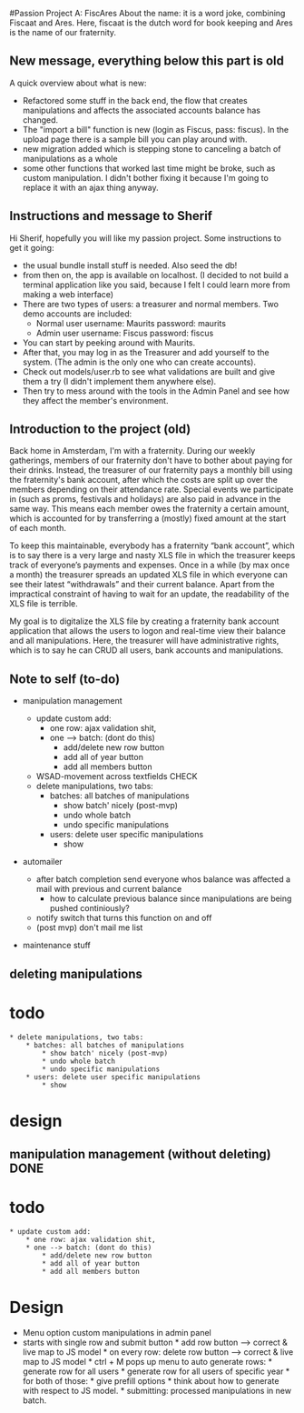 #Passion Project A: FiscAres
About the name: it is a word joke, combining Fiscaat and Ares. Here, fiscaat is the dutch word for book keeping and Ares is the name of our fraternity.


## New message, everything below this part is old

A quick overview about what is new:
* Refactored some stuff in the back end, the flow that creates manipulations and affects the associated accounts balance has changed.
* The "import a bill" function is new (login as Fiscus, pass: fiscus). In the upload page there is a sample bill you can play around with.
*  new migration added which is stepping stone to canceling a batch of manipulations as a whole
*  some other functions that worked last time might be broke, such as custom manipulation. I didn't bother fixing it because I'm going to replace it with an ajax thing anyway.


## Instructions and message to Sherif

Hi Sherif, hopefully you will like my passion project. Some instructions to get it going:

* the usual bundle install stuff is needed. Also seed the db!
* from then on, the app is available on localhost. (I decided to not build a terminal application like you said, because I felt I could learn more from making a web interface)
* There are two types of users: a treasurer and normal members. Two demo accounts are included:
	* Normal user
		username: Maurits
		password: maurits
	* Admin user
		username: Fiscus
		password: fiscus
* You can start by peeking around with Maurits. 
* After that, you may log in as the Treasurer and add yourself to the system. (The admin is the only one who can create accounts). 
* Check out models/user.rb to see what validations are built and give them a try (I didn't implement them anywhere else).
* Then try to mess around with the tools in the Admin Panel and see how they affect the member's environment.





## Introduction to the project (old)

Back home in Amsterdam, I'm with a fraternity. During our weekly gatherings, members of our fraternity don't have to bother about paying for their drinks. Instead, the treasurer of our fraternity pays a monthly bill using the fraternity's bank account, after which the costs are split up over the members depending on their attendance rate. Special events we participate in (such as proms, festivals and holidays) are also paid in advance in the same way. This means each member owes the fraternity a certain amount, which is accounted for by transferring a (mostly) fixed amount at the start of each month.

To keep this maintainable, everybody has a fraternity “bank account”, which is to say there is a very large and nasty XLS file in which the treasurer keeps track of everyone’s payments and expenses. Once in a while (by max once a month) the treasurer spreads an updated XLS file in which everyone can see their latest “withdrawals” and their current balance. Apart from the impractical constraint of having to wait for an update, the readability of the XLS file is terrible.

My goal is to digitalize the XLS file by creating a fraternity bank account application that allows the users to logon and real-time view their balance and all manipulations. Here, the treasurer will have administrative rights, which is to say he can CRUD all users, bank accounts and manipulations. 



## Note to self (to-do)

* manipulation management
	* update custom add:
		* one row: ajax validation shit,
		* one --> batch: (dont do this)
			* add/delete new row button
			* add all of year button
			* add all members button
	* WSAD-movement across textfields   CHECK
	* delete manipulations, two tabs:
		* batches: all batches of manipulations
			* show batch' nicely (post-mvp)
			* undo whole batch
			* undo specific manipulations
		* users: delete user specific manipulations
			* show 
* automailer
	* after batch completion send everyone whos balance was affected a mail with previous and current balance
		* how to calculate previous balance since manipulations are being pushed continiously?
	* notify switch that turns this function on and off
	* (post mvp) don't mail me list

* maintenance stuff 


## deleting manipulations 

# todo
	* delete manipulations, two tabs:
		* batches: all batches of manipulations
			* show batch' nicely (post-mvp)
			* undo whole batch
			* undo specific manipulations
		* users: delete user specific manipulations
			* show 
# design




## manipulation management (without deleting) DONE

# todo
	* update custom add:
		* one row: ajax validation shit,
		* one --> batch: (dont do this)
			* add/delete new row button
			* add all of year button
			* add all members button


# Design 

* Menu option custom manipulations in admin panel
* starts with single row and submit button
		* add row button  --> correct & live map to JS model
		* on every row: delete row button --> correct & live map to JS model
		* ctrl + M pops up menu to auto generate rows:
				* generate row for all users
				* generate row for all users of specific year
				* for both of those: 
						* give prefill options
						* think about how to generate with respect to JS model.
		* submitting: processed manipulations in new batch.




